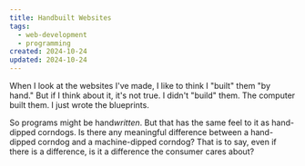 ```yaml
---
title: Handbuilt Websites
tags:
  - web-development
  - programming
created: 2024-10-24
updated: 2024-10-24
---
```


When I look at the websites I've made, I like to think I "built" them "by hand." But if I think about it, it's not true. I didn't "build" them. The computer built them. I just wrote the blueprints.

So programs might be hand*written*. But that has the same feel to it as hand-dipped corndogs. Is there any meaningful difference between a hand-dipped corndog and a machine-dipped corndog? That is to say, even if there is a difference, is it a difference the consumer cares about?